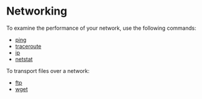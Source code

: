 # Networking

To examine the performance of your network, use the following commands:

- [ping](./ping.md)
- [traceroute](./traceroute.md)
- [ip](./ip.md)
- [netstat](./netstat.md)

To transport files over a network:

- [ftp](./ftp.md)
- [wget](./wget.md)
